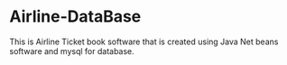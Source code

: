 # Airline-DataBase
This is  Airline Ticket book software that is created using Java Net beans software and mysql for database.
